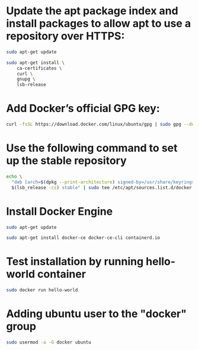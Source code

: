 # Update the apt package index and install packages to allow apt to use a repository over HTTPS:
```bash 
sudo apt-get update
```

```bash 
sudo apt-get install \
    ca-certificates \
    curl \
    gnupg \
    lsb-release
```
# Add Docker’s official GPG key:
```bash 
curl -fsSL https://download.docker.com/linux/ubuntu/gpg | sudo gpg --dearmor -o /usr/share/keyrings/docker-archive-keyring.gpg
```
# Use the following command to set up the stable repository
```bash 
echo \
  "deb [arch=$(dpkg --print-architecture) signed-by=/usr/share/keyrings/docker-archive-keyring.gpg] https://download.docker.com/linux/ubuntu \
  $(lsb_release -cs) stable" | sudo tee /etc/apt/sources.list.d/docker.list > /dev/null
```
# Install Docker Engine
```bash 
sudo apt-get update
```
```bash 
sudo apt-get install docker-ce docker-ce-cli containerd.io
```
# Test installation by running hello-world container
```bash
sudo docker run hello-world
```

# Adding ubuntu user to the "docker" group
```bash
sudo usermod -a -G docker ubuntu
```

